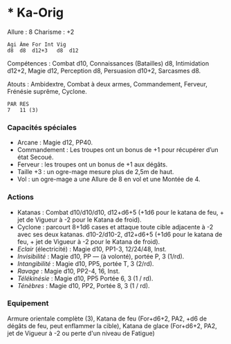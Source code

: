 # * Ka-Orig

Allure : 8
Charisme : +2

	Agi	Âme	For	Int	Vig
	d8	d8	d12+3	d8	d12

Compétences : Combat d10, Connaissances (Batailles) d8, Intimidation d12+2, Magie d12, Perception d8, Persuasion d10+2, Sarcasmes d8.

Atouts : Ambidextre, Combat à deux armes, Commandement, Ferveur, Frénésie suprême, Cyclone.

	PAR	RES
	7	11 (3)

### Capacités spéciales
- Arcane : Magie d12, PP40.
- Commandement : Les troupes ont un bonus de +1 pour récupérer d’un état Secoué.
- Ferveur : les troupes ont un bonus de +1 aux dégâts.
- Taille +3 : un ogre-mage mesure plus de 2,5m de haut.
- Vol : un ogre-mage a une Allure de 8 en vol et une Montée de 4.

### Actions
- Katanas : Combat d10/d10/d10, d12+d6+5 (+1d6 pour le katana de feu, + jet de Vigueur à -2 pour le Katana de froid).
- Cyclone : parcourt 8+1d6 cases et attaque toute cible adjacente à -2 avec ses deux katanas. d10-2/d10-2, d12+d6+5 (+1d6 pour le katana de feu, + jet de Vigueur à -2 pour le Katana de froid).
- _Eclair_ (électricité) : Magie d10, PP1-3, 12/24/48, Inst.
- _Invisibilité_ : Magie d10, PP — (à volonté), portée P, 3 (1/rd).
- _Intangibilité_ : Magie d10, PP5, portée T, 3 (2/rd).
- _Ravage_ : Magie d10, PP2-4, 16, Inst.
- _Télékinésie_ : Magie d10, PP5 Portée 6, 3 (1 / rd).
- _Ténèbres_ : Magie d10, PP2, Portée 8, 3 (1 / rd).

### Equipement
Armure orientale complète (3), Katana de feu (For+d6+2, PA2, +d6 de dégâts de feu, peut enflammer la cible), Katana de glace (For+d6+2, PA2, jet de Vigueur à -2 ou perte d'un niveau de Fatigue)